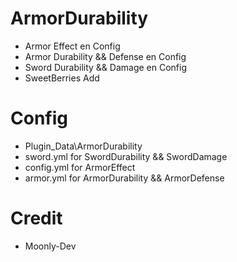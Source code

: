 # ArmorDurability
 - Armor Effect en Config
 - Armor Durability && Defense en Config
 - Sword Durability && Damage en Config
 - SweetBerries Add
 

# Config
 - Plugin_Data\ArmorDurability
 - sword.yml for SwordDurability && SwordDamage
 - config.yml for ArmorEffect
 - armor.yml for ArmorDurability && ArmorDefense
 
 # Credit
  - Moonly-Dev
  